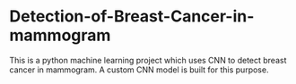 # Detection-of-Breast-Cancer-in-mammogram
This is a python machine learning project which uses CNN to detect breast cancer in mammogram. A custom CNN model is built for this purpose.
